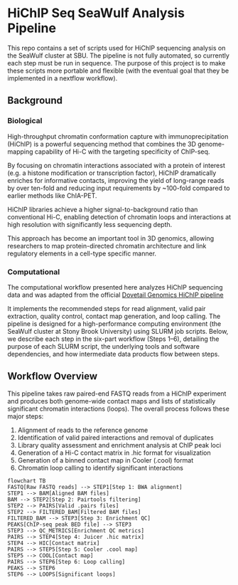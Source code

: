 # HiChIP Seq SeaWulf Analysis Pipeline
This repo contains a set of scripts used for HiChIP sequencing analysis on the SeaWulf cluster at SBU.
The pipeline is not fully automated, so currently each step must be run in sequence. The purpose of this project is to make these scripts more portable and flexible (with the eventual goal that they be implemented in a nextflow workflow).

## Background
### Biological
High-throughput chromatin conformation capture with immunoprecipitation (HiChIP) is a powerful sequencing method that combines the 3D genome-mapping capability of Hi-C with the targeting specificity of ChIP-seq​.

By focusing on chromatin interactions associated with a protein of interest (e.g. a histone modification or transcription factor), HiChIP dramatically enriches for informative contacts, improving the yield of long-range reads by over ten-fold and reducing input requirements by ~100-fold compared to earlier methods like ChIA-PET.

HiChIP libraries achieve a higher signal-to-background ratio than conventional Hi-C, enabling detection of chromatin loops and interactions at high resolution with significantly less sequencing depth.

This approach has become an important tool in 3D genomics, allowing researchers to map protein-directed chromatin architecture and link regulatory elements in a cell-type specific manner.

### Computational
The computational workflow presented here analyzes HiChIP sequencing data and was adapted from the official [Dovetail Genomics HiChIP pipeline](https://hichip.readthedocs.io/en/latest/)

It implements the recommended steps for read alignment, valid pair extraction, quality control, contact map generation, and loop calling. The pipeline is designed for a high-performance computing environment (the SeaWulf cluster at Stony Brook University) using SLURM job scripts. Below, we describe each step in the six-part workflow (Steps 1–6), detailing the purpose of each SLURM script, the underlying tools and software dependencies, and how intermediate data products flow between steps.

## Workflow Overview
This pipeline takes raw paired-end FASTQ reads from a HiChIP experiment and produces both genome-wide contact maps and lists of statistically significant chromatin interactions (loops). The overall process follows these major steps:
1. Alignment of reads to the reference genome
2. Identification of valid paired interactions and removal of duplicates
3. Library quality assessment and enrichment analysis at ChIP peak loci
4. Generation of a Hi-C contact matrix in .hic format for visualization
5. Generation of a binned contact map in Cooler (.cool) format
6. Chromatin loop calling to identify significant interactions

```mermaid
flowchart TB
FASTQ[Raw FASTQ reads] --> STEP1[Step 1: BWA alignment]
STEP1 --> BAM[Aligned BAM files]
BAM --> STEP2[Step 2: Pairtools filtering]
STEP2 --> PAIRS[Valid .pairs files]
STEP2 --> FILTERED_BAM[Filtered BAM files]
FILTERED_BAM --> STEP3[Step 3: Enrichment QC]
PEAKS[ChIP-seq peak BED file] --> STEP3
STEP3 --> QC_METRICS[Enrichment QC metrics]
PAIRS --> STEP4[Step 4: Juicer .hic matrix]
STEP4 --> HIC[Contact matrix]
PAIRS --> STEP5[Step 5: Cooler .cool map]
STEP5 --> COOL[Contact map]
PAIRS --> STEP6[Step 6: Loop calling]
PEAKS --> STEP6
STEP6 --> LOOPS[Significant loops]
```
